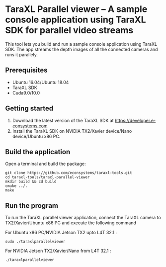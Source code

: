 # TaraXL Parallel viewer – A sample console application using TaraXL SDK for parallel video streams

This tool lets you build and run a sample console application using TaraXL SDK. The app streams the depth images of all the connected cameras and runs it parallely.

## Prerequisites

- Ubuntu 16.04/Ubuntu 18.04
- TaraXL SDK
- Cuda9.0/10.0

## Getting started

1. Download the latest version of the TaraXL SDK at https://developer.e-consystems.com
2. Install the TaraXL SDK on NVIDIA TX2/Xavier device/Nano device/Ubuntu x86 PC.

## Build the application

Open a terminal and build the package:

    git clone https://github.com/econsystems/taraxl-tools.git
    cd taraxl-tools/taraxl-parallel-viewer
    mkdir build && cd build
    cmake ../.
    make

## Run the program

To run the TaraXL parallel viewer application, connect the TaraXL camera to TX2/Xavier/Ubuntu x86 PC and execute the following command

For Ubuntu x86 PC/NVIDIA Jetson TX2 upto L4T 32.1 : 

    sudo ./taraxlparallelviewer
For NVIDIA Jetson TX2/Xavier/Nano from L4T 32.1 : 

    ./taraxlparallelviewer
